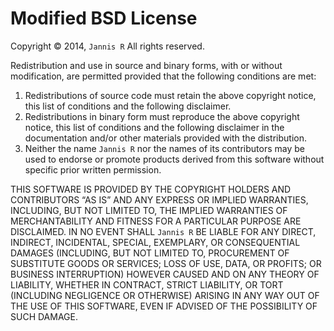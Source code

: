 Modified BSD License
====================

Copyright © 2014, `Jannis R`
All rights reserved.

Redistribution and use in source and binary forms, with or without modification, are permitted provided that the following conditions are met:

1. Redistributions of source code must retain the above copyright notice, this list of conditions and the following disclaimer.
2. Redistributions in binary form must reproduce the above copyright notice, this list of conditions and the following disclaimer in the documentation and/or other materials provided with the distribution.
3. Neither the name `Jannis R` nor the names of its contributors may be used to endorse or promote products derived from this software without specific prior written permission.

THIS SOFTWARE IS PROVIDED BY THE COPYRIGHT HOLDERS AND CONTRIBUTORS &ldquo;AS IS&rdquo; AND ANY EXPRESS OR IMPLIED WARRANTIES, INCLUDING, BUT NOT LIMITED TO, THE IMPLIED WARRANTIES OF MERCHANTABILITY AND FITNESS FOR A PARTICULAR PURPOSE ARE DISCLAIMED. IN NO EVENT SHALL `Jannis R` BE LIABLE FOR ANY DIRECT, INDIRECT, INCIDENTAL, SPECIAL, EXEMPLARY, OR CONSEQUENTIAL DAMAGES (INCLUDING, BUT NOT LIMITED TO, PROCUREMENT OF SUBSTITUTE GOODS OR SERVICES; LOSS OF USE, DATA, OR PROFITS; OR BUSINESS INTERRUPTION) HOWEVER CAUSED AND ON ANY THEORY OF LIABILITY, WHETHER IN CONTRACT, STRICT LIABILITY, OR TORT (INCLUDING NEGLIGENCE OR OTHERWISE) ARISING IN ANY WAY OUT OF THE USE OF THIS SOFTWARE, EVEN IF ADVISED OF THE POSSIBILITY OF SUCH DAMAGE.